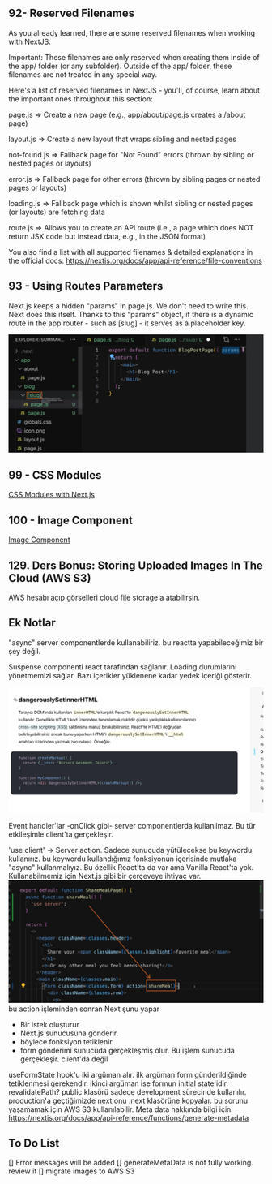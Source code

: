 ## 92- Reserved Filenames

As you already learned, there are some reserved filenames when working with NextJS.

Important: These filenames are only reserved when creating them inside of the app/ folder (or any subfolder). Outside of the app/ folder, these filenames are not treated in any special way.

Here's a list of reserved filenames in NextJS - you'll, of course, learn about the important ones throughout this section:

page.js => Create a new page (e.g., app/about/page.js creates a <your-domain>/about page)

layout.js => Create a new layout that wraps sibling and nested pages

not-found.js => Fallback page for "Not Found" errors (thrown by sibling or nested pages or layouts)

error.js => Fallback page for other errors (thrown by sibling pages or nested pages or layouts)

loading.js => Fallback page which is shown whilst sibling or nested pages (or layouts) are fetching data

route.js => Allows you to create an API route (i.e., a page which does NOT return JSX code but instead data, e.g., in the JSON format)

You also find a list with all supported filenames & detailed explanations in the official docs: https://nextjs.org/docs/app/api-reference/file-conventions

## 93 - Using Routes Parameters

Next.js keeps a hidden "params" in page.js. We don't need to write this. Next does this itself. Thanks to this "params" object, if there is a dynamic route in the app router - such as [slug] - it serves as a placeholder key.

![routes-parameters](/images/routes-parameters.png)

## 99 - CSS Modules

[CSS Modules with Next.js](https://nextjs.org/docs/app/building-your-application/styling/css-modules)

## 100 - Image Component

[Image Component](https://nextjs.org/docs/app/api-reference/components/image)

## 129. Ders Bonus: Storing Uploaded Images In The Cloud (AWS S3)

AWS hesabı açıp görselleri cloud file storage a atabilirsin.

## Ek Notlar

"async" server componentlerde kullanabiliriz. bu reactta yapabileceğimiz bir şey değil.

Suspense componenti react tarafından sağlanır. Loading durumlarını yönetmemizi sağlar. Bazı içerikler yüklenene kadar yedek içeriği gösterir.

![dangerouslySetInnerHTML](/notes-images/dangerouslySetInnerHTML.png)

Event handler'lar -onClick gibi- server componentlerda kullanılmaz. Bu tür etkileşimle client'ta gerçekleşir.

'use client' -> Server action. Sadece sunucuda yütülecekse bu keywordu kullanırız. bu keywordu kullandığımız fonksiyonun içerisinde mutlaka "async" kullanmalıyız. Bu özellik React'ta da var ama Vanilla React'ta yok. Kullanabilmemiz için Next.js gibi bir çerçeveye ihtiyaç var.
![user server](/notes-images/use-server-action.png)
bu action işleminden sonran Next şunu yapar

- Bir istek oluşturur
- Next.js sunucusuna gönderir.
- böylece fonksiyon tetiklenir.
- form gönderimi sunucuda gerçekleşmiş olur.
  Bu işlem sunucuda gerçekleşir. client'da değil

useFormState hook'u iki argüman alır. ilk argüman form günderildiğinde tetiklenmesi gerekendir. ikinci argüman ise formun initial state'idir.
revalidatePath?
public klasörü sadece development sürecinde kullanılır. production'a geçtiğimizde next onu .next klasörüne kopyalar. bu sorunu yaşamamak için AWS S3 kullanılabilir.
Meta data hakkında bilgi için: https://nextjs.org/docs/app/api-reference/functions/generate-metadata

## To Do List

[] Error messages will be added
[] generateMetaData is not fully working. review it
[] migrate images to AWS S3
